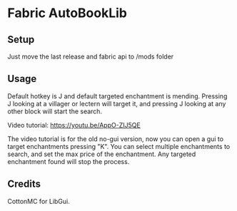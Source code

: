 # Fabric AutoBookLib

## Setup

Just move the last release and fabric api to /mods folder

## Usage

Default hotkey is J and default targeted enchantment is mending. Pressing J looking at a villager or lectern will target it, and pressing J looking at any other block will start the search.

Video tutorial: https://youtu.be/AppO-ZIJ5QE

The video tutorial is for the old no-gui version, now you can open a gui to target enchantments pressing "K". You can select multiple enchantments to search, and set the max price of the enchantment. Any targeted enchantment found will stop the process.

## Credits

CottonMC for LibGui.